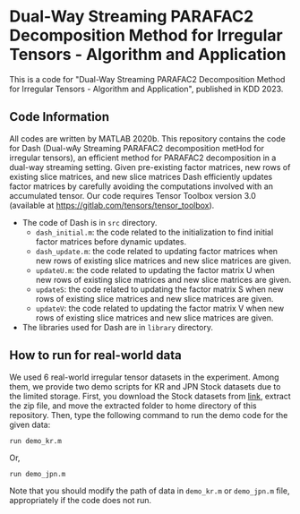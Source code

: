 # Dual-Way Streaming PARAFAC2 Decomposition Method for Irregular Tensors - Algorithm and Application
This is a code for "Dual-Way Streaming PARAFAC2 Decomposition Method for Irregular Tensors - Algorithm and Application", published in KDD 2023.

## Code Information
All codes are written by MATLAB 2020b.
This repository contains the code for Dash (Dual-wAy Streaming PARAFAC2 decomposition metHod for irregular tensors), an efficient method for PARAFAC2 decomposition in a dual-way streaming setting. Given pre-existing factor matrices, new rows of existing slice matrices, and new slice matrices Dash efficiently updates factor matrices by carefully avoiding the computations involved with an accumulated tensor.
Our code requires Tensor Toolbox version 3.0 (available at https://gitlab.com/tensors/tensor_toolbox).

* The code of Dash is in `src` directory.
    * `dash_initial.m`: the code related to the initialization to find initial factor matrices before dynamic updates.
    * `dash_update.m`: the code related to updating factor matrices when new rows of existing slice matrices and new slice matrices are given.
    * `updateU.m`: the code related to updating the factor matrix U when new rows of existing slice matrices and new slice matrices are given.
    * `updateS`: the code related to updating the factor matrix S when new rows of existing slice matrices and new slice matrices are given.
    * `updateV`: the code related to updating the factor matrix V when new rows of existing slice matrices and new slice matrices are given.
* The libraries used for Dash are in `library` directory.


## How to run for real-world data
We used 6 real-world irregular tensor datasets in the experiment.
Among them, we provide two demo scripts for KR and JPN Stock datasets due to the limited storage.
First, you download the Stock datasets from [link](https://drive.google.com/file/d/1Fp2svqL_P8m3wDSRWC8IfqLim0dmaKsY/view?usp=share_link), extract the zip file, and move the extracted folder to home directory of this repository.
Then, type the following command to run the demo code for the given data:  
   
   `run demo_kr.m`

Or, 

   `run demo_jpn.m`

Note that you should modify the path of data in `demo_kr.m` or `demo_jpn.m` file, appropriately if the code does not run.
